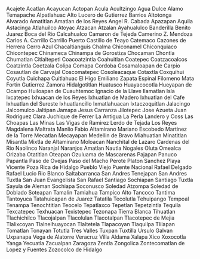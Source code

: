 Acajete
Acatlan
Acayucan
Actopan
Acula
Acultzingo
Agua Dulce
Alamo Temapache
Alpatlahuac
Alto Lucero de Gutierrez Barrios
Altotonga
Alvarado
Amatitlan
Amatlan de los Reyes
Angel R. Cabada
Apazapan
Aquila
Astacinga
Atlahuilco
Atoyac
Atzacan
Atzalan
Ayahualulco
Banderilla
Benito Juarez
Boca del Rio
Calcahualco
Camaron de Tejeda
Camerino Z. Mendoza
Carlos A. Carrillo
Carrillo Puerto
Castillo de Teayo
Catemaco
Cazones de Herrera
Cerro Azul
Chacaltianguis
Chalma
Chiconamel
Chiconquiaco
Chicontepec
Chinameca
Chinampa de Gorostiza
Chocaman
Chontla
Chumatlan
Citlaltepetl
Coacoatzintla
Coahuitlan
Coatepec
Coatzacoalcos
Coatzintla
Coetzala
Colipa
Comapa
Cordoba
Cosamaloapan de Carpio
Cosautlan de Carvajal
Coscomatepec
Cosoleacaque
Cotaxtla
Coxquihui
Coyutla
Cuichapa
Cuitlahuac
El Higo
Emiliano Zapata
Espinal
Filomeno Mata
Fortin
Gutierrez Zamora
Hidalgotitlan
Huatusco
Huayacocotla
Hueyapan de Ocampo
Huiloapan de Cuauhtemoc
Ignacio de la Llave
Ilamatlan
Isla
Ixcatepec
Ixhuacan de los Reyes
Ixhuatlan de Madero
Ixhuatlan del Cafe
Ixhuatlan del Sureste
Ixhuatlancillo
Ixmatlahuacan
Ixtaczoquitlan
Jalacingo
Jalcomulco
Jaltipan
Jamapa
Jesus Carranza
Jilotepec
Jose Azueta
Juan Rodriguez Clara
Juchique de Ferrer
La Antigua
La Perla
Landero y Coss
Las Choapas
Las Minas
Las Vigas de Ramirez
Lerdo de Tejada
Los Reyes
Magdalena
Maltrata
Manlio Fabio Altamirano
Mariano Escobedo
Martinez de la Torre
Mecatlan
Mecayapan
Medellin de Bravo
Miahuatlan
Minatitlan
Misantla
Mixtla de Altamirano
Moloacan
Nanchital de Lazaro Cardenas del Rio
Naolinco
Naranjal
Naranjos Amatlan
Nautla
Nogales
Oluta
Omealca
Orizaba
Otatitlan
Oteapan
Ozuluama de Mascarenas
Pajapan
Panuco
Papantla
Paso de Ovejas
Paso del Macho
Perote
Platon Sanchez
Playa Vicente
Poza Rica de Hidalgo
Pueblo Viejo
Puente Nacional
Rafael Delgado
Rafael Lucio
Rio Blanco
Saltabarranca
San Andres Tenejapan
San Andres Tuxtla
San Juan Evangelista
San Rafael
Santiago Sochiapan
Santiago Tuxtla
Sayula de Aleman
Sochiapa
Soconusco
Soledad Atzompa
Soledad de Doblado
Soteapan
Tamalin
Tamiahua
Tampico Alto
Tancoco
Tantima
Tantoyuca
Tatahuicapan de Juarez
Tatatila
Tecolutla
Tehuipango
Tempoal
Tenampa
Tenochtitlan
Teocelo
Tepatlaxco
Tepetlan
Tepetzintla
Tequila
Texcatepec
Texhuacan
Texistepec
Tezonapa
Tierra Blanca
Tihuatlan
Tlachichilco
Tlacojalpan
Tlacolulan
Tlacotalpan
Tlacotepec de Mejia
Tlalixcoyan
Tlalnelhuayocan
Tlaltetela
Tlapacoyan
Tlaquilpa
Tlilapan
Tomatlan
Tonayan
Totutla
Tres Valles
Tuxpan
Tuxtilla
Ursulo Galvan
Uxpanapa
Vega de Alatorre
Veracruz
Villa Aldama
Xalapa
Xico
Xoxocotla
Yanga
Yecuatla
Zacualpan
Zaragoza
Zentla
Zongolica
Zontecomatlan de Lopez y Fuentes
Zozocolco de Hidalgo
